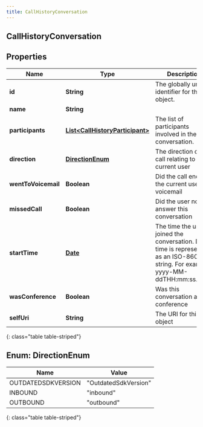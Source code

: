 ```yaml
---
title: CallHistoryConversation
---
```

## CallHistoryConversation


## Properties

| Name | Type | Description | Notes |
| ------------ | ------------- | ------------- | ------------- |
| **id** | **String** | The globally unique identifier for the object. |  [optional] |
| **name** | **String** |  |  [optional] |
| **participants** | [**List&lt;CallHistoryParticipant&gt;**](CallHistoryParticipant.html) | The list of participants involved in the conversation. |  [optional] |
| **direction** | [**DirectionEnum**](#DirectionEnum) | The direction of the call relating to the current user |  [optional] |
| **wentToVoicemail** | **Boolean** | Did the call end in the current user&#39;s voicemail |  [optional] |
| **missedCall** | **Boolean** | Did the user not answer this conversation |  [optional] |
| **startTime** | [**Date**](Date.html) | The time the user joined the conversation. Date time is represented as an ISO-8601 string. For example: yyyy-MM-ddTHH:mm:ss.SSSZ |  [optional] |
| **wasConference** | **Boolean** | Was this conversation a conference |  [optional] |
| **selfUri** | **String** | The URI for this object |  [optional] |
{: class="table table-striped"}


<a name="DirectionEnum"></a>

## Enum: DirectionEnum

| Name | Value |
| ---- | ----- |
| OUTDATEDSDKVERSION | &quot;OutdatedSdkVersion&quot; |
| INBOUND | &quot;inbound&quot; |
| OUTBOUND | &quot;outbound&quot; |
{: class="table table-striped"}


